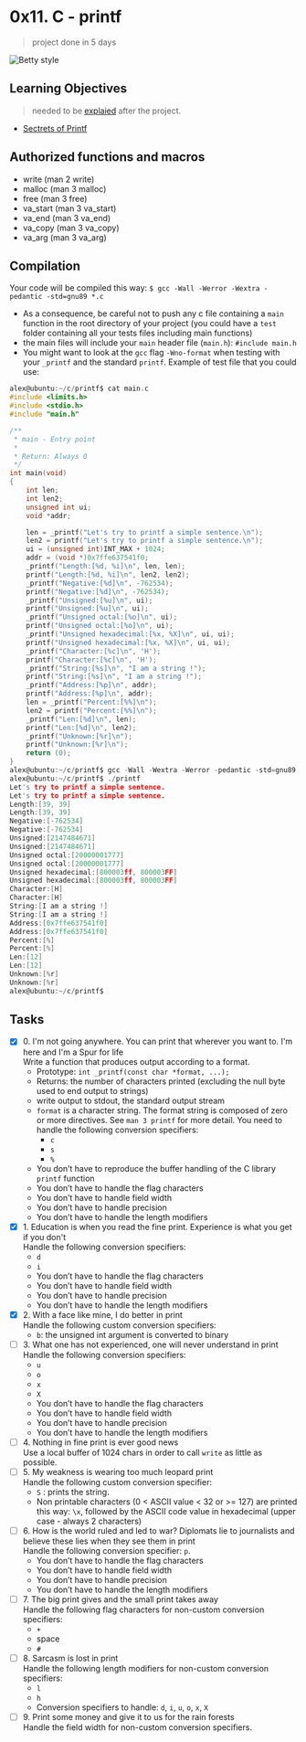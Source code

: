 # 0x11. C - printf
>project done in 5 days

![Betty style](https://img.shields.io/badge/betty-style%20guide-purple?style=round-square)

## Learning Objectives
>needed to be [explaied](https://fs.blog/feynman-learning-technique/) after the project.
* [Sectrets of Printf](https://www.academia.edu/10297206/Secrets_of_printf_)

## Authorized functions and macros
* write (man 2 write)
* malloc (man 3 malloc)
* free (man 3 free)
* va_start (man 3 va_start)
* va_end (man 3 va_end)
* va_copy (man 3 va_copy)
* va_arg (man 3 va_arg)

## Compilation

Your code will be compiled this way: `$ gcc -Wall -Werror -Wextra -pedantic -std=gnu89 *.c`

   + As a consequence, be careful not to push any c file containing a `main` function in the root directory of your project (you could have a `test` folder containing all your tests files including main functions)
   + the main files will include your `main` header file (`main.h`): `#include main.h`
   + You might want to look at the `gcc` flag `-Wno-format` when testing with your `_printf` and the standard `printf`. Example of test file that you could use:
```c
alex@ubuntu:~/c/printf$ cat main.c 
#include <limits.h>
#include <stdio.h>
#include "main.h"

/**
 * main - Entry point
 *
 * Return: Always 0
 */
int main(void)
{
    int len;
    int len2;
    unsigned int ui;
    void *addr;

    len = _printf("Let's try to printf a simple sentence.\n");
    len2 = printf("Let's try to printf a simple sentence.\n");
    ui = (unsigned int)INT_MAX + 1024;
    addr = (void *)0x7ffe637541f0;
    _printf("Length:[%d, %i]\n", len, len);
    printf("Length:[%d, %i]\n", len2, len2);
    _printf("Negative:[%d]\n", -762534);
    printf("Negative:[%d]\n", -762534);
    _printf("Unsigned:[%u]\n", ui);
    printf("Unsigned:[%u]\n", ui);
    _printf("Unsigned octal:[%o]\n", ui);
    printf("Unsigned octal:[%o]\n", ui);
    _printf("Unsigned hexadecimal:[%x, %X]\n", ui, ui);
    printf("Unsigned hexadecimal:[%x, %X]\n", ui, ui);
    _printf("Character:[%c]\n", 'H');
    printf("Character:[%c]\n", 'H');
    _printf("String:[%s]\n", "I am a string !");
    printf("String:[%s]\n", "I am a string !");
    _printf("Address:[%p]\n", addr);
    printf("Address:[%p]\n", addr);
    len = _printf("Percent:[%%]\n");
    len2 = printf("Percent:[%%]\n");
    _printf("Len:[%d]\n", len);
    printf("Len:[%d]\n", len2);
    _printf("Unknown:[%r]\n");
    printf("Unknown:[%r]\n");
    return (0);
}
alex@ubuntu:~/c/printf$ gcc -Wall -Wextra -Werror -pedantic -std=gnu89 -Wno-format *.c
alex@ubuntu:~/c/printf$ ./printf
Let's try to printf a simple sentence.
Let's try to printf a simple sentence.
Length:[39, 39]
Length:[39, 39]
Negative:[-762534]
Negative:[-762534]
Unsigned:[2147484671]
Unsigned:[2147484671]
Unsigned octal:[20000001777]
Unsigned octal:[20000001777]
Unsigned hexadecimal:[800003ff, 800003FF]
Unsigned hexadecimal:[800003ff, 800003FF]
Character:[H]
Character:[H]
String:[I am a string !]
String:[I am a string !]
Address:[0x7ffe637541f0]
Address:[0x7ffe637541f0]
Percent:[%]
Percent:[%]
Len:[12]
Len:[12]
Unknown:[%r]
Unknown:[%r]
alex@ubuntu:~/c/printf$
```
## Tasks

+ [x] 0\. I'm not going anywhere. You can print that wherever you want to. I'm here and I'm a Spur for life<br/>Write a function that produces output according to a format.
   + Prototype: `int _printf(const char *format, ...);`
   + Returns: the number of characters printed (excluding the null byte used to end output to strings)
   + write output to stdout, the standard output stream
   + `format` is a character string. The format string is composed of zero or more directives. See `man 3 printf` for more detail. You need to handle the following conversion specifiers:
     + `c`
     + `s`
     + `%`
   + You don’t have to reproduce the buffer handling of the C library `printf` function
   + You don’t have to handle the flag characters
   + You don’t have to handle field width
   + You don’t have to handle precision
   + You don’t have to handle the length modifiers
+ [x] 1\. Education is when you read the fine print. Experience is what you get if you don't<br/>Handle the following conversion specifiers:
     + `d`
     + `i`
   + You don’t have to handle the flag characters
   + You don’t have to handle field width
   + You don’t have to handle precision
   + You don’t have to handle the length modifiers
+ [x] 2\. With a face like mine, I do better in print<br/>Handle the following custom conversion specifiers:
   + `b`: the unsigned int argument is converted to binary
+ [ ] 3\. What one has not experienced, one will never understand in print<br/>Handle the following conversion specifiers:
     + `u`
     + `o`
     + `x`
     + `X`
   + You don’t have to handle the flag characters
   + You don’t have to handle field width
   + You don’t have to handle precision
   + You don’t have to handle the length modifiers
+ [ ] 4\. Nothing in fine print is ever good news<br/>Use a local buffer of 1024 chars in order to call `write` as little as possible.
+ [ ] 5\. My weakness is wearing too much leopard print<br/>Handle the following custom conversion specifier:
     + `S` : prints the string.
   + Non printable characters (0 < ASCII value < 32 or >= 127) are printed this way: `\x`, followed by the ASCII code value in hexadecimal (upper case - always 2 characters)
+ [ ] 6\. How is the world ruled and led to war? Diplomats lie to journalists and believe these lies when they see them in print<br/>Handle the following conversion specifier: `p`.
   + You don’t have to handle the flag characters
   + You don’t have to handle field width
   + You don’t have to handle precision
   + You don’t have to handle the length modifiers
+ [ ] 7\. The big print gives and the small print takes away<br/>Handle the following flag characters for non-custom conversion specifiers:
     + `+`
     + space
     + `#`
+ [ ] 8\. Sarcasm is lost in print<br/>Handle the following length modifiers for non-custom conversion specifiers:
     + `l`
     + `h`
   + Conversion specifiers to handle: `d`, `i`, `u`, `o`, `x`, `X`
+ [ ] 9\. Print some money and give it to us for the rain forests<br/>Handle the field width for non-custom conversion specifiers.
